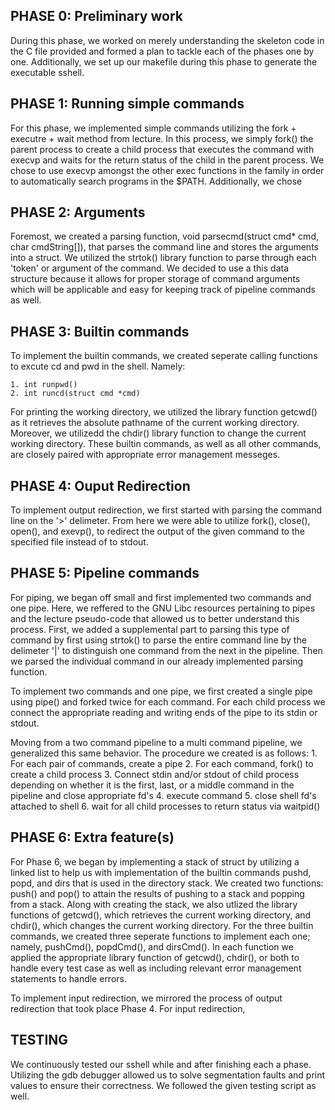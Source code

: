 PHASE 0: Preliminary work
-------------------------

During this phase, we worked on merely understanding the skeleton code in the C file provided and formed a plan to tackle each of the phases one by one. Additionally, we set up our makefile during this phase to generate the executable sshell.

PHASE 1: Running simple commands
--------------------------------

For this phase, we implemented simple commands utilizing the fork + executre + wait method from lecture. In this process, we simply fork() the parent process to create a child process that executes the command with execvp and waits for the return status of the child in the parent process. We chose to use execvp amongst the other exec functions in the family in order to automatically search programs in the $PATH. Additionally, we chose

PHASE 2: Arguments
------------------

Foremost, we created a parsing function, void parsecmd(struct cmd* cmd, char cmdString[]), that parses the command line and stores the arguments into a struct. We utilized the strtok() library function to parse through each 'token' or argument of the command. We decided to use a this data structure because it allows for proper storage of command arguments which will be applicable and easy for keeping track of pipeline commands as well. 

PHASE 3: Builtin commands
-------------------------

To implement the builtin commands, we created seperate calling functions to excute cd and pwd in the shell. Namely:

    1. int runpwd()
    2. int runcd(struct cmd *cmd) 

For printing the working directory, we utilized the library function getcwd() as it retrieves the absolute pathname of the current working directory. Moreover, we utilizedd the chdir() library function to change the current working directory. These builtin commands, as well as all other commands, are closely paired with appropriate error management messeges. 

PHASE 4: Ouput Redirection
--------------------------

To implement output redirection, we first started with parsing the command line on the '>' delimeter. From here we were able to utilize fork(), close(), open(), and exevp(), to redirect the output of the given command to the specified file instead of to stdout. 

PHASE 5: Pipeline commands
--------------------------

For piping, we began off small and first implemented two commands and one pipe. Here, we reffered to the GNU Libc resources pertaining to pipes and the lecture pseudo-code that allowed us to better understand this process. First, we added a supplemental part to parsing this type of command by first using strtok() to parse the entire command line by the delimeter '|' to distinguish one command from the next in the pipeline. Then we parsed the individual command in our already implemented parsing function. 

To implement two commands and one pipe, we first created a single pipe using pipe() and forked twice for each command. For each child process we connect the appropriate reading and writing ends of the pipe to its stdin or stdout. 

Moving from a two command pipeline to a multi command pipeline, we generalized this same behavior. The procedure we created is as follows:
    1. For each pair of commands, create a pipe
    2. For each command, fork() to create a child process
    3. Connect stdin and/or stdout of child process depending on whether it is the first, last, or a middle command in the pipeline and close appropriate fd's
    4. execute command
    5. close shell fd's attached to shell
    6. wait for all child processes to return status via waitpid()

PHASE 6: Extra feature(s)
-------------------------

For Phase 6, we began by implementing a stack of struct by utilizing a linked list to help us with implementation of the builtin commands pushd, popd, and dirs that is used in the directory stack. We created two functions: push() and pop() to attain the results of pushing to a stack and popping from a stack. Along with creating the stack, we also utlized the library functions of getcwd(), which retrieves the current working directory, and chdir(), which changes the current working directory. For the three builtin commands, we created three seperate functions to implement each one; namely, pushCmd(), popdCmd(), and dirsCmd(). In each function we applied the appropriate library function of getcwd(), chdir(), or both to handle every test case as well as including relevant error management statements to handle errors.

To implement input redirection, we mirrored the process of output redirection that took place Phase 4. For input redirection, 

TESTING
-------

We continuously tested our sshell while and after finishing each a phase. Utilizing the gdb debugger allowed us to solve segmentation faults and print values to ensure their correctness. We followed the given testing script as well.

